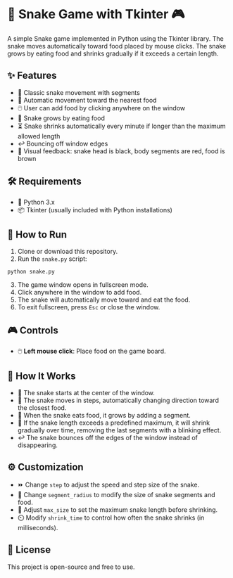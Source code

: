 <body>
  <h1>🐍 Snake Game with Tkinter 🎮</h1>
  <p>A simple Snake game implemented in Python using the Tkinter library. The snake moves automatically toward food placed by mouse clicks. The snake grows by eating food and shrinks gradually if it exceeds a certain length.</p>

  <h2>✨ Features</h2>
  <ul>
    <li>🐍 Classic snake movement with segments</li>
    <li>🎯 Automatic movement toward the nearest food</li>
    <li>🖱️ User can add food by clicking anywhere on the window</li>
    <li>🍎 Snake grows by eating food</li>
    <li>⏳ Snake shrinks automatically every minute if longer than the maximum allowed length</li>
    <li>↩️ Bouncing off window edges</li>
    <li>🎨 Visual feedback: snake head is black, body segments are red, food is brown</li>
  </ul>

  <h2>🛠️ Requirements</h2>
  <ul>
    <li>🐍 Python 3.x</li>
    <li>📦 Tkinter (usually included with Python installations)</li>
  </ul>

  <h2>🚀 How to Run</h2>
  <ol>
    <li>Clone or download this repository.</li>
    <li>Run the <code>snake.py</code> script:</li>
  </ol>
  <pre><code>python snake.py</code></pre>
  <ol start="3">
    <li>The game window opens in fullscreen mode.</li>
    <li>Click anywhere in the window to add food.</li>
    <li>The snake will automatically move toward and eat the food.</li>
    <li>To exit fullscreen, press <code>Esc</code> or close the window.</li>
  </ol>

  <h2>🎮 Controls</h2>
  <ul>
    <li>🖱️ <strong>Left mouse click</strong>: Place food on the game board.</li>
  </ul>

  <h2>🧩 How It Works</h2>
  <ul>
    <li>🐍 The snake starts at the center of the window.</li>
    <li>🔄 The snake moves in steps, automatically changing direction toward the closest food.</li>
    <li>🍎 When the snake eats food, it grows by adding a segment.</li>
    <li>🔻 If the snake length exceeds a predefined maximum, it will shrink gradually over time, removing the last segments with a blinking effect.</li>
    <li>↩️ The snake bounces off the edges of the window instead of disappearing.</li>
  </ul>

  <h2>⚙️ Customization</h2>
  <ul>
    <li>⏩ Change <code>step</code> to adjust the speed and step size of the snake.</li>
    <li>🔘 Change <code>segment_radius</code> to modify the size of snake segments and food.</li>
    <li>📏 Adjust <code>max_size</code> to set the maximum snake length before shrinking.</li>
    <li>⏲️ Modify <code>shrink_time</code> to control how often the snake shrinks (in milliseconds).</li>
  </ul>

  <h2>📄 License</h2>
  <p>This project is open-source and free to use.</p>
</body>
